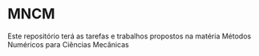 # MNCM
Este repositório terá as tarefas e trabalhos propostos na matéria Métodos  Numéricos para Ciências Mecânicas
